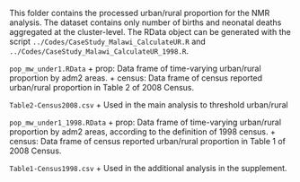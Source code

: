 This folder contains the processed urban/rural proportion for the NMR analysis. The dataset contains only number of births and neonatal deaths aggregated at the cluster-level. The RData object can be generated with the script ``../Codes/CaseStudy_Malawi_CalculateUR.R`` and ``../Codes/CaseStudy_Malawi_CalculateUR_1998.R``.

``pop_mw_under1.RData``
    + prop: Data frame of time-varying urban/rural proportion by adm2 areas.
    + census: Data frame of census reported urban/rural proportion in Table 2 of 2008 Census.

``Table2-Census2008.csv``
    + Used in the main analysis to threshold urban/rural  

``pop_mw_under1_1998.RData``
    + prop: Data frame of time-varying urban/rural proportion by adm2 areas, according to the definition of 1998 census.
    + census: Data frame of census reported urban/rural proportion in Table 1 of 2008 Census.

``Table1-Census1998.csv``
    + Used in the additional analysis in the supplement.

